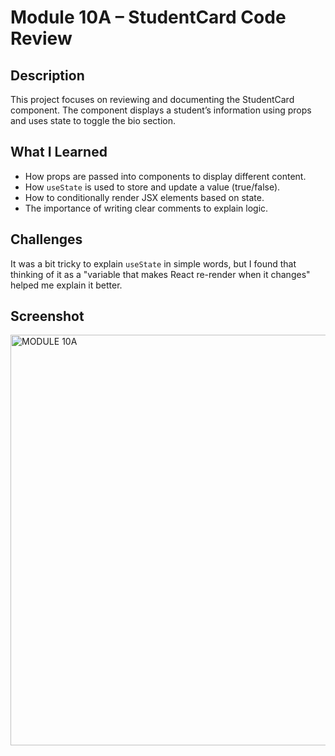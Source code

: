 # Module 10A – StudentCard Code Review

## Description
This project focuses on reviewing and documenting the StudentCard component. The component displays a student’s information using props and uses state to toggle the bio section.

## What I Learned
- How props are passed into components to display different content.
- How `useState` is used to store and update a value (true/false).
- How to conditionally render JSX elements based on state.
- The importance of writing clear comments to explain logic.

## Challenges
It was a bit tricky to explain `useState` in simple words, but I found that thinking of it as a "variable that makes React re-render when it changes" helped me explain it better.

## Screenshot
<img width="892" height="657" alt="MODULE 10A" src="https://github.com/user-attachments/assets/c7f5db70-8bc1-4f54-a97c-90ee5cd13d92" />
